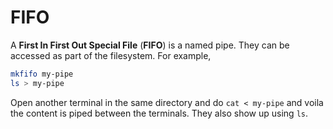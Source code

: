 # FIFO

A **First In First Out Special File** (**FIFO**) is a named pipe. They can be
accessed as part of the filesystem. For example,

```sh
mkfifo my-pipe
ls > my-pipe
```

Open another terminal in the same directory and do `cat < my-pipe` and voila the
content is piped between the terminals. They also show up using `ls`.
